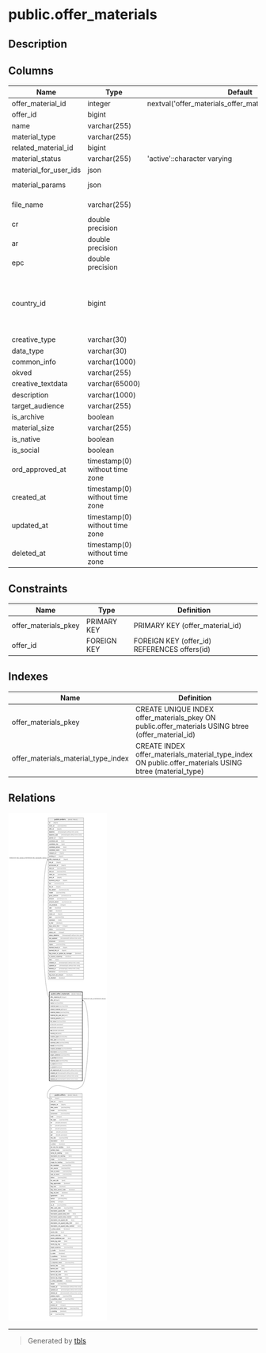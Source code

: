 # public.offer_materials

## Description

## Columns

| Name | Type | Default | Nullable | Children | Parents | Comment |
| ---- | ---- | ------- | -------- | -------- | ------- | ------- |
| offer_material_id | integer | nextval('offer_materials_offer_material_id_seq'::regclass) | false | [public.orders](public.orders.md) |  |  |
| offer_id | bigint |  | false |  | [public.offers](public.offers.md) |  |
| name | varchar(255) |  | true |  |  |  |
| material_type | varchar(255) |  | false |  |  |  |
| related_material_id | bigint |  | true |  |  |  |
| material_status | varchar(255) | 'active'::character varying | false |  |  |  |
| material_for_user_ids | json |  | true |  |  |  |
| material_params | json |  | true |  |  | Параметры и настройки |
| file_name | varchar(255) |  | true |  |  | Прилагаемый файл |
| cr | double precision |  | true |  |  |  |
| ar | double precision |  | true |  |  |  |
| epc | double precision |  | true |  |  |  |
| country_id | bigint |  | true |  |  | Поле используется в некоторых зарубежных партнерках с материалом тип lending |
| creative_type | varchar(30) |  | false |  |  |  |
| data_type | varchar(30) |  | false |  |  |  |
| common_info | varchar(1000) |  | false |  |  |  |
| okved | varchar(255) |  | true |  |  |  |
| creative_textdata | varchar(65000) |  | true |  |  |  |
| description | varchar(1000) |  | true |  |  |  |
| target_audience | varchar(255) |  | true |  |  |  |
| is_archive | boolean |  | true |  |  |  |
| material_size | varchar(255) |  | true |  |  |  |
| is_native | boolean |  | true |  |  |  |
| is_social | boolean |  | true |  |  |  |
| ord_approved_at | timestamp(0) without time zone |  | true |  |  |  |
| created_at | timestamp(0) without time zone |  | true |  |  |  |
| updated_at | timestamp(0) without time zone |  | true |  |  |  |
| deleted_at | timestamp(0) without time zone |  | true |  |  |  |

## Constraints

| Name | Type | Definition |
| ---- | ---- | ---------- |
| offer_materials_pkey | PRIMARY KEY | PRIMARY KEY (offer_material_id) |
| offer_id | FOREIGN KEY | FOREIGN KEY (offer_id) REFERENCES offers(id) |

## Indexes

| Name | Definition |
| ---- | ---------- |
| offer_materials_pkey | CREATE UNIQUE INDEX offer_materials_pkey ON public.offer_materials USING btree (offer_material_id) |
| offer_materials_material_type_index | CREATE INDEX offer_materials_material_type_index ON public.offer_materials USING btree (material_type) |

## Relations

![er](public.offer_materials.svg)

---

> Generated by [tbls](https://github.com/k1LoW/tbls)
